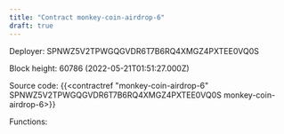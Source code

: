 ```yaml
---
title: "Contract monkey-coin-airdrop-6"
draft: true
---
```

Deployer: SPNWZ5V2TPWGQGVDR6T7B6RQ4XMGZ4PXTEE0VQ0S


 



Block height: 60786 (2022-05-21T01:51:27.000Z)

Source code: {{<contractref "monkey-coin-airdrop-6" SPNWZ5V2TPWGQGVDR6T7B6RQ4XMGZ4PXTEE0VQ0S monkey-coin-airdrop-6>}}

Functions:


